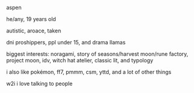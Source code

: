 aspen

he/any, 19 years old

autistic, aroace, taken

dni proshippers, ppl under 15, and drama llamas



biggest interests: noragami, story of seasons/harvest moon/rune factory, project moon, idv, witch hat atelier, classic lit, and typology

i also like pokémon, ff7, pmmm, csm, yttd, and a lot of other things

w2i i love talking to people
